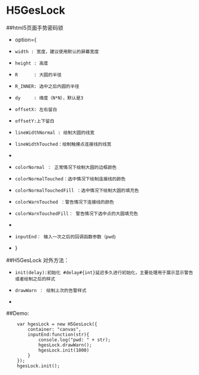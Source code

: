 # H5GesLock
##html5页面手势密码锁
 * option={
 *     width : 宽度，建议使用默认的屏幕宽度
 *     height : 高度
 *     R      : 大圆的半径
 *     R_INNER: 选中之后内圆的半径
 *     dy     : 维度（N*N），默认是3
 *     offsetX: 左右留白
 *     offsetY:上下留白
 *     lineWidthNormal : 绘制大圆的线宽
 *     lineWidthTouched：绘制触摸点连接线的线宽
 *
 *     colorNormal ： 正常情况下绘制大圆的边框颜色
 *     colorNormalTouched：选中情况下绘制连接线的颜色
 *     colorNormalTouchedFill ：选中情况下绘制大圆的填充色
 *     colorWarnTouched ：警告情况下连接线的颜色
 *     colorWarnTouchedFill： 警告情况下选中点的大圆填充色
 *
 *     inputEnd： 输入一次之后的回调函数参数｛pwd｝
 * }

##H5GesLock 对外方法：

 *     init(delay):初始化 #delay#{int}延迟多久进行初始化，主要处理用于展示显示警告或者绘制之后的样式

 *     drawWarn ： 绘制上次的告警样式
 *

##Demo:
```
    var hgesLock = new H5GesLock({
        container: "canvas",
        inputEnd:function(str){
            console.log("pwd: " + str);
            hgesLock.drawWarn();
            hgesLock.init(1000)
        }
    });
    hgesLock.init();
```
